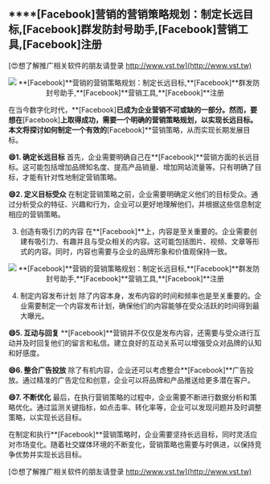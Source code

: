 ## ****[Facebook]**营销的营销策略规划：制定长远目标,**[Facebook]**群发防封号助手,**[Facebook]**营销工具,**[Facebook]**注册**

[😍想了解推广相关软件的朋友请登录 http://www.vst.tw](http://www.vst.tw)

 <center><img src="https://vst.tw/MP4/tuiguang/png/7.png" alt="**[Facebook]**营销的营销策略规划：制定长远目标,**[Facebook]**群发防封号助手,**[Facebook]**营销工具,**[Facebook]**注册"></center>

在当今数字化时代，**[Facebook]**已成为企业营销不可或缺的一部分。然而，要想在**[Facebook]**上取得成功，需要一个明确的营销策略规划，以实现长远目标。本文将探讨如何制定一个有效的**[Facebook]**营销策略，从而实现长期发展目标。

**😄1. 确定长远目标**
首先，企业需要明确自己在**[Facebook]**营销方面的长远目标。这可能包括增加品牌知名度、提高产品销量、增加网站流量等。只有明确了目标，才能有针对性地制定营销策略。

**😄2. 定义目标受众**
在制定营销策略之前，企业需要明确定义他们的目标受众。通过分析受众的特征、兴趣和行为，企业可以更好地理解他们，并根据这些信息制定相应的营销策略。

3. 创造有吸引力的内容
在**[Facebook]**上，内容是至关重要的。企业需要创建有吸引力、有趣并且与受众相关的内容。这可能包括图片、视频、文章等形式的内容。同时，内容也需要与企业的品牌形象和价值观保持一致。

 <center><img src="https://vst.tw/MP4/tuiguang/png/0.png" alt="**[Facebook]**营销的营销策略规划：制定长远目标,**[Facebook]**群发防封号助手,**[Facebook]**营销工具,**[Facebook]**注册"></center>

4. 制定内容发布计划
除了内容本身，发布内容的时间和频率也是至关重要的。企业需要制定一个内容发布计划，确保他们的内容能够在受众活跃的时间得到最大曝光。

**😄5. 互动与回复**
**[Facebook]**营销并不仅仅是发布内容，还需要与受众进行互动并及时回复他们的留言和私信。建立良好的互动关系可以增强受众对品牌的认知和好感度。

**😄6. 整合广告投放**
除了有机内容，企业还可以考虑整合**[Facebook]**广告投放。通过精准的广告定位和创意，企业可以将品牌和产品推送给更多潜在客户。

**😄7. 不断优化**
最后，在执行营销策略的过程中，企业需要不断进行数据分析和策略优化。通过监测关键指标，如点击率、转化率等，企业可以发现问题并及时调整策略，以实现长远目标。

在制定和执行**[Facebook]**营销策略时，企业需要坚持长远目标，同时灵活应对市场变化。随着社交媒体环境的不断变化，营销策略也需要与时俱进，以保持竞争优势并实现长远目标。

[😍想了解推广相关软件的朋友请登录 http://www.vst.tw](http://www.vst.tw)



